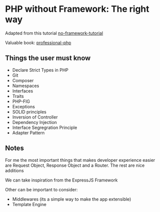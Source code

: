 # PHP without Framework: The right way

Adapted from this tutorial
[no-framework-tutorial](https://git.php.fail/lubiana/no-framework-tutorial)

Valuable book: [professional-php](https://patricklouys.com/professional-php/)

## Things the user must know

- Declare Strict Types in PHP
- Git
- Composer
- Namespaces
- Interfaces
- Traits
- PHP-FIG
- Exceptions
- SOLID principles
- Inversion of Controller
- Dependency Injection
- Interface Segregration Principle
- Adapter Pattern

## Notes

For me the most important things that makes developer experience easier are Request Object, Response Object and a Router. The rest are nice additions

We can take inspiration from the ExpressJS Framework

Other can be important to consider:

- Middlewares (its a simple way to make the app extensible)
- Template Engine
